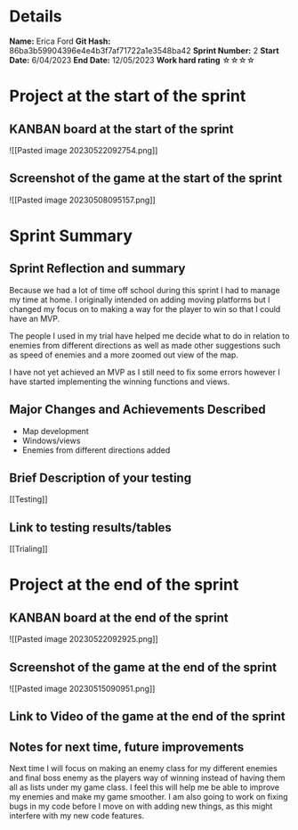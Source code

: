  
# Details
**Name:**
Erica Ford
**Git Hash:**
86ba3b59904396e4e4b3f7af71722a1e3548ba42
**Sprint Number:**
2
**Start Date:**
6/04/2023
**End Date:**
12/05/2023
**Work hard rating**
☆☆☆☆

# Project at the start of the sprint
## **KANBAN board at the start of the sprint**
![[Pasted image 20230522092754.png]]
## **Screenshot of the game at the start of the sprint**
![[Pasted image 20230508095157.png]]
# Sprint Summary
## **Sprint Reflection and summary**
Because we had a lot of time off school during this sprint I had to manage my time at home. 
I originally intended on adding moving platforms but I changed my focus on to making a way for the player to win so that I could have an MVP.

The people I used in my trial have helped me decide what to do in relation to enemies from different directions as well as made other suggestions such as speed of enemies and a more zoomed out view of the map.

I have not yet achieved an MVP as I still need to fix some errors however I have started implementing the winning functions and views.

## **Major Changes and Achievements Described**
- Map development
- Windows/views
- Enemies from different directions added

## **Brief Description of your testing**
[[Testing]]

## **Link to testing results/tables**
[[Trialing]]

# Project at the end of the sprint
## **KANBAN board at the end of the sprint**
![[Pasted image 20230522092925.png]]
## **Screenshot of the game at the end of the sprint**
![[Pasted image 20230515090951.png]]
## Link to **Video of the game at the end of the sprint**


## **Notes for next time, future improvements**
Next time I will focus on making an enemy class for my different enemies and final boss enemy as the players way of winning instead of having them all as lists under my game class. I feel this will help me be able to improve my enemies and make my game smoother. 
I am also going to work on fixing bugs in my code before I move on with adding new things, as this might interfere with my new code features. 
